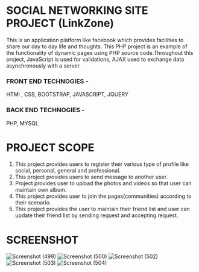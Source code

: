 # SOCIAL NETWORKING SITE PROJECT (LinkZone)
  This is an application platform like facebook which provides facilities to share our day to day life and thoughts.  This PHP project is an example of the functionality of dynamic pages using PHP source code.Throughout this project, JavaScript is used for validations, AJAX  used to exchange data asynchronously with a server.
<h3>FRONT END TECHNOGIES -</h3>
     HTMl , CSS, BOOTSTRAP, JAVASCRIPT, JQUERY
<h3> BACK END TECHNOGIES -</h3>
     PHP, MYSQL </br>
     
# PROJECT SCOPE
1) This project provides users to register their various type of profile like social, personal, general and professional.
2) This project provides users to send message to another user.
3) Project provides user to upload the photos and videos so that user can maintain own album.
4) This project provides user to  join the pages(communities) according to their scenario.
5) This project provides the user to maintain their friend list and user can update their friend list by sending request and accepting request.

# SCREENSHOT
![Screenshot (499)](https://user-images.githubusercontent.com/16289294/55357091-d211b600-54e9-11e9-9cc7-7ad3c755b8d1.png)
![Screenshot (500)](https://user-images.githubusercontent.com/16289294/55357093-d211b600-54e9-11e9-9ba5-dead3ccb22b8.png)
![Screenshot (502)](https://user-images.githubusercontent.com/16289294/55357087-d1791f80-54e9-11e9-9920-7bda2e7ff3a9.png)
![Screenshot (503)](https://user-images.githubusercontent.com/16289294/55357088-d1791f80-54e9-11e9-96a7-5a8322d4fa93.png)
![Screenshot (504)](https://user-images.githubusercontent.com/16289294/55357089-d211b600-54e9-11e9-8ab6-06140cf3fb94.png)
